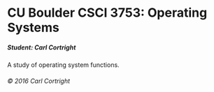 # CU Boulder CSCI 3753: Operating Systems
##### Student: Carl Cortright

A study of operating system functions.

###### &copy; 2016 Carl Cortright